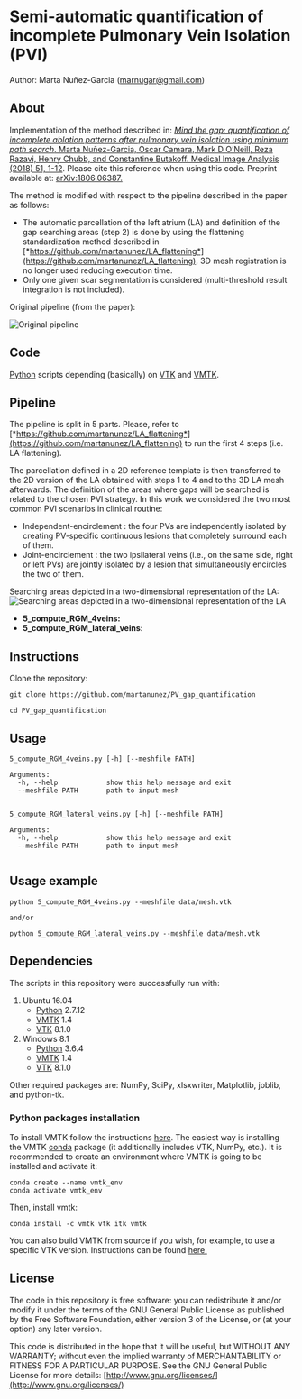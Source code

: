 # Semi-automatic quantification of incomplete Pulmonary Vein Isolation (PVI)
Author: Marta Nuñez-Garcia (marnugar@gmail.com)

## About
Implementation of the method described in: [*Mind the gap: quantification of incomplete ablation patterns after pulmonary vein isolation using minimum path search*. Marta Nuñez-Garcia, Oscar Camara, Mark D O’Neill, Reza Razavi, Henry Chubb, and Constantine Butakoff. Medical Image Analysis (2018) 51, 1-12](https://www.sciencedirect.com/science/article/abs/pii/S1361841518307965). Please cite this reference when using this code. Preprint available at: [arXiv:1806.06387.](https://arxiv.org/abs/1806.06387) 

The method is modified with respect to the pipeline described in the paper as follows:
- The automatic parcellation of the left atrium (LA) and definition of the gap searching areas (step 2) is done by using the flattening standardization method described in [*https://github.com/martanunez/LA_flattening*](https://github.com/martanunez/LA_flattening). 3D mesh registration is no longer used reducing execution time. 
- Only one given scar segmentation is considered (multi-threshold result integration is not included).


Original pipeline (from the paper):

![Original pipeline](https://github.com/martanunez/PV_gap_quantification/blob/master/pipeline_gaps.png)

## Code
[Python](https://www.python.org/) scripts depending (basically) on [VTK](https://vtk.org/) and [VMTK](http://www.vmtk.org/). 

## Pipeline
The pipeline is split in 5 parts. Please, refer to [*https://github.com/martanunez/LA_flattening*](https://github.com/martanunez/LA_flattening) to run the first 4 steps (i.e. LA flattening).

The parcellation defined in a 2D reference template is then transferred to the 2D version of the LA obtained with steps 1 to 4 and to the 3D LA mesh afterwards.
The definition of the areas where gaps will be searched is related to the chosen PVI strategy. In this work we considered the two most common PVI scenarios in clinical routine:
- Independent-encirclement : the four PVs are independently isolated by creating PV-specific continuous lesions that completely surround each of them.
- Joint-encirclement : the two ipsilateral veins (i.e., on the same side, right or left PVs) are jointly isolated by a lesion that simultaneously encircles the two of them.

Searching areas depicted in a two-dimensional representation of the LA:
![Searching areas depicted in a two-dimensional representation of the LA](https://github.com/martanunez/PV_gap_quantification/blob/master/searching_areas.png)<!-- .element height="30%" width="30%" -->

- **5_compute_RGM_4veins:**  
- **5_compute_RGM_lateral_veins:** 


## Instructions
Clone the repository:
```
git clone https://github.com/martanunez/PV_gap_quantification

cd PV_gap_quantification
```

## Usage
```
5_compute_RGM_4veins.py [-h] [--meshfile PATH]

Arguments:
  -h, --help            show this help message and exit
  --meshfile PATH       path to input mesh


5_compute_RGM_lateral_veins.py [-h] [--meshfile PATH]

Arguments:
  -h, --help            show this help message and exit
  --meshfile PATH       path to input mesh


```

## Usage example
```
python 5_compute_RGM_4veins.py --meshfile data/mesh.vtk

and/or

python 5_compute_RGM_lateral_veins.py --meshfile data/mesh.vtk
```

## Dependencies
The scripts in this repository were successfully run with:
1. Ubuntu 16.04
    - [Python](https://www.python.org/) 2.7.12
    - [VMTK](http://www.vmtk.org/) 1.4
    - [VTK](https://vtk.org/) 8.1.0
2. Windows 8.1
    - [Python](https://www.python.org/) 3.6.4
    - [VMTK](http://www.vmtk.org/) 1.4
    - [VTK](https://vtk.org/) 8.1.0
  
Other required packages are: NumPy, SciPy, xlsxwriter, Matplotlib, joblib, and python-tk.  

### Python packages installation
To install VMTK follow the instructions [here](http://www.vmtk.org/download/). The easiest way is installing the VMTK [conda](https://docs.conda.io/en/latest/) package (it additionally includes VTK, NumPy, etc.). It is recommended to create an environment where VMTK is going to be installed and activate it:

```
conda create --name vmtk_env
conda activate vmtk_env
```
Then, install vmtk:
```
conda install -c vmtk vtk itk vmtk
```
<!--Activate the environment when needed using:
```
source activate vmtk_env
```-->
You can also build VMTK from source if you wish, for example, to use a specific VTK version. Instructions can be found [here.](http://www.vmtk.org/download/)


## License
The code in this repository is free software: you can redistribute it and/or modify it under the terms of the GNU General Public License as published by the Free Software Foundation, either version 3 of the License, or (at your option) any later version.

This code is distributed in the hope that it will be useful, but WITHOUT ANY WARRANTY; without even the implied warranty of MERCHANTABILITY or FITNESS FOR A PARTICULAR PURPOSE. See the GNU General Public License for more details: [http://www.gnu.org/licenses/](http://www.gnu.org/licenses/)
